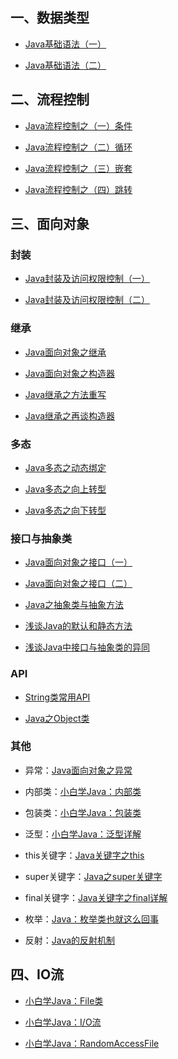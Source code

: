 ## 一、数据类型

- [ Java基础语法（一）](Java基础/数据类型/Java基础语法（一）.md)

- [ Java基础语法（二）](Java基础/数据类型/Java基础语法（二）.md)

## 二、流程控制

- [Java流程控制之（一）条件](Java基础/流程控制/Java流程控制之（一）条件)

- [Java流程控制之（二）循环](Java基础/流程控制/Java流程控制之（二）循环)

- [Java流程控制之（三）嵌套](Java基础/流程控制/Java流程控制之（三）嵌套)

- [Java流程控制之（四）跳转](Java基础/流程控制/Java流程控制之（四）跳转)

## 三、面向对象

### 封装

- [Java封装及访问权限控制（一）](Java基础/面向对象/Java封装及访问权限控制（一）.md)

- [Java封装及访问权限控制（二）](Java基础/面向对象/Java封装及访问权限控制（二）.md)

### 继承

- [Java面向对象之继承](Java基础/面向对象/Java面向对象之继承.md)

- [Java面向对象之构造器](Java基础/面向对象/Java面向对象之构造器.md)

- [Java继承之方法重写](Java基础/面向对象/Java继承之方法重写.md)

- [Java继承之再谈构造器](Java基础/面向对象/Java继承之再谈构造器.md)

### 多态

- [Java多态之动态绑定](Java基础/面向对象/Java多态之动态绑定.md)

- [Java多态之向上转型](Java基础/面向对象/Java多态之向上转型.md)

- [Java多态之向下转型](Java基础/面向对象/Java多态之向下转型.md)

### 接口与抽象类

- [Java面向对象之接口（一）](Java基础/面向对象/Java面向对象之接口（一）.md)

- [Java面向对象之接口（二）](Java基础/面向对象/Java面向对象之接口（二）.md)

- [Java之抽象类与抽象方法](Java基础/面向对象/Java之抽象类与抽象方法.md)

- [浅谈Java的默认和静态方法](Java基础/面向对象/浅谈Java的默认和静态方法.md)

- [浅谈Java中接口与抽象类的异同](Java基础/面向对象/浅谈Java中接口与抽象类的异同.md)

### API

- [String类常用API](Java基础/面向对象/Java之String类常用API.md)

- [Java之Object类](Java基础/面向对象/Java之Object类.md)

### 其他

- 异常：[Java面向对象之异常](Java基础/面向对象/Java面向对象之异常.md)

- 内部类：[小白学Java：内部类](Java基础/面向对象/小白学Java：内部类.md)

- 包装类：[小白学Java：包装类](Java基础/面向对象/小白学Java：包装类.md)

- 泛型：[小白学Java：泛型详解](Java基础/面向对象/小白学Java：泛型详解.md)

- this关键字：[Java关键字之this](Java基础/面向对象/Java关键字之this.md)

- super关键字：[Java之super关键字](Java基础/面向对象/Java之super关键字.md)

- final关键字：[Java关键字之final详解](Java基础/面向对象/Java关键字之final详解.md)

- 枚举：[Java：枚举类也就这么回事](Java基础/枚举类/md/Java：枚举类也就这么回事.md)

- 反射：[Java的反射机制](Java基础/反射/Java的反射机制.md)

## 四、IO流

- [ 小白学Java：File类](Java基础/IO/md/小白学Java：File类)

- [ 小白学Java：I/O流](Java基础/IO/md/小白学Java：IO流)

- [ 小白学Java：RandomAccessFile](Java基础/IO/md/小白学Java：RandomAccessFile)